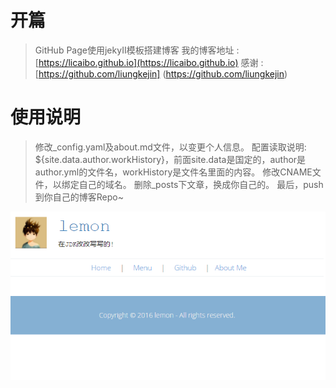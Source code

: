 # 开篇

> GitHub Page使用jekyII模板搭建博客
> 我的博客地址 : [https://licaibo.github.io](https://licaibo.github.io)
> 感谢 : [https://github.com/liungkejin] (https://github.com/liungkejin)


# 使用说明

> 修改_config.yaml及about.md文件，以变更个人信息。
> 配置读取说明: ${site.data.author.workHistory}，前面site.data是国定的，author是author.yml的文件名，workHistory是文件名里面的内容。
> 修改CNAME文件，以绑定自己的域名。
> 删除_posts下文章，换成你自己的。
> 最后，push到你自己的博客Repo~

![Blog](/assets/img/blog.png)



